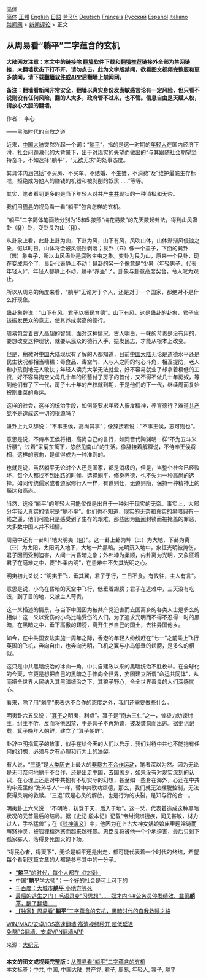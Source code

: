  <!-- 面包屑导航 --> <div class="breadcrumb"><!-- GTranslate: https://gtranslate.io/ -->  <div class="switcher notranslate">  <div class="selected">  <a href="#" onclick="return false;"> 简体</a>  </div>  <div class="option">  <a href="https://www.bannedbook.org" onclick="doGTranslate('zh-CN|zh-CN');jQuery('div.switcher div.selected a').html(jQuery(this).html());return false;" title="简体中文" class="nturl selected"> 简体</a>  <a href="https://www.bannedbook.org/zh-tw/" onclick="doGTranslate('zh-CN|zh-TW');jQuery('div.switcher div.selected a').html(jQuery(this).html());return false;" title="繁體中文" class="nturl"> 正體</a>  <a href="https://www.bannedbook.org/en/" onclick="doGTranslate('zh-CN|en');jQuery('div.switcher div.selected a').html(jQuery(this).html());return false;" title="English" class="nturl"> English</a>  <a href="https://www.bannedbook.org/ja/" onclick="doGTranslate('zh-CN|ja');jQuery('div.switcher div.selected a').html(jQuery(this).html());return false;" title="日本語" class="nturl"> 日語</a>  <a href="https://www.bannedbook.org/ko/" onclick="doGTranslate('zh-CN|ko');jQuery('div.switcher div.selected a').html(jQuery(this).html());return false;" title="한국어" class="nturl"> 한국어</a>  <a href="https://www.bannedbook.org/de/" onclick="doGTranslate('zh-CN|de');jQuery('div.switcher div.selected a').html(jQuery(this).html());return false;" title="Deutsch" class="nturl"> Deutsch</a>  <a href="https://www.bannedbook.org/fr/" onclick="doGTranslate('zh-CN|fr');jQuery('div.switcher div.selected a').html(jQuery(this).html());return false;" title="Français" class="nturl"> Français</a>  <a href="https://www.bannedbook.org/ru/" onclick="doGTranslate('zh-CN|ru');jQuery('div.switcher div.selected a').html(jQuery(this).html());return false;" title="Русский" class="nturl"> Русский</a>  <a href="https://www.bannedbook.org/es/" onclick="doGTranslate('zh-CN|es');jQuery('div.switcher div.selected a').html(jQuery(this).html());return false;" title="Español" class="nturl"> Español</a>  <a href="https://www.bannedbook.org/it/" onclick="doGTranslate('zh-CN|it');jQuery('div.switcher div.selected a').html(jQuery(this).html());return false;" title="Italiano" class="nturl"> Italiano</a>  </div>  </div>      <div class='breadcrumb-sub'><!-- Breadcrumb NavXT 6.3.0 --> <a href="https://www.bannedbook.org/" class="home">禁闻网</a> &gt; <a href="https://www.bannedbook.org/bnews/comments/" class="category">新闻评论</a> &gt; 正文</div></div><h2>从周易看“躺平”二字蕴含的玄机</h2> <p class="notice"><b>大陆网友注意：本文中的链接除 <a href="https://github.com/bannedbook/fanqiang" >翻墙</a>软件下载和<a href="https://github.com/killgcd/justmysocks/blob/master/README.md">翻墙推荐</a>链接外全部为禁网链接，未翻墙状态下打不开，请勿点击。此为文字版禁闻，欲看图文视频完整版和更多禁闻，请下载<a href="https://github.com/bannedbook/fanqiang">翻墙软件或APP</a>后翻墙上禁闻网。</p><p>备注：翻墙看新闻非常安全，翻墙以真实身份发表敏感言论有一定风险，但只看不说则没有任何风险，翻的人太多，政府管不过来，也不管。信息自由是天赋人权，请放心大胆的翻墙。</b></p>  <div class="entry"> <p>作者： 李心</p> <p>——黑暗时代的<span class='wp_keywordlink'><a href="https://www.bannedbook.org/forum5/topic42.html" title="萨斯、诚信与自救" target="_blank">自救</a></span>之道</p> <p>近来，<span class='wp_keywordlink_affiliate'><a href="https://www.bannedbook.org/" title="中国" target="_blank">中国</a></span><span class='wp_keywordlink_affiliate'><a href="https://www.bannedbook.org/" title="大陆" target="_blank">大陆</a></span>突然兴起一个词：“<a href="https://www.bannedbook.org/bnews/tag/%e8%ba%ba%e5%b9%b3/" class="st_tag internal_tag" rel="tag" title="标签 躺平 下的日志">躺平</a>”，指的是这一时期的<a href="https://www.bannedbook.org/bnews/tag/%e5%b9%b4%e8%bd%bb%e4%ba%ba/" class="st_tag internal_tag" rel="tag" title="标签 年轻人 下的日志">年轻人</a>在国内经济下滑，社会问题激化的大背景下，出于对现实的失望而做出的“与其跟随社会期望坚持奋斗，不如选择“躺平”，“无欲无求”的处事态度。</p> <p>其具体内涵包括“不买房、不买车、不结婚、不生娃，不消费”及“维护最底生存标准，拒绝成为他人的赚钱的机器和被剥削的奴隶……”等等。</p> <p>其实，笔者看到更多的是当下年轻人对共产<a href="https://www.bannedbook.org/bnews/tag/%e4%b8%ad%e5%85%b1/" class="st_tag internal_tag" rel="tag" title="标签 中共 下的日志">中共</a>现状的一种消极和无奈。</p> <p>我们用<a href="https://www.bannedbook.org/bnews/tag/%e5%91%a8%e6%98%93/" class="st_tag internal_tag" rel="tag" title="标签 周易 下的日志">周易</a>的视角看一看“躺平”包含怎样的玄机。</p> <p>“躺平”二字简体笔画数分别为15和5,按照“梅花易数”的先天数起卦法，得到山风蛊卦（䷑）卦，变卦艮为山（䷳）。</p>  <p>从卦象上看，此卦上卦为山，下卦为风，山下有风，风吹山体，山体渐渐风侵蚀之象，假以时日，山体将会被风侵蚀剥落；艮卦（☶）像一个盖子，下面的巽卦（☴）象虫子，所以山风蛊卦是腐败生虫之象。变卦为艮为山，原来一个艮卦，现在变成两个了，艮卦代表静止不动；艮卦的另一个像意是“少男（年轻男子，代表年轻人）”，年轻人都静止不动，躺平“养蛊”了。卦象与卦意高度契合，令人叹为观止。</p> <p>所以从周易的角度来看，“躺平”无论对于个人，还是对于一个国家，都绝对不是什么好现象。</p> <p>蛊卦象辞说：“山下有风，<a href="https://www.bannedbook.org/bnews/tag/%E5%90%9B%E5%AD%90/" class="st_tag internal_tag" rel="tag" title="标签 君子 下的日志">君子</a>以振民育德”。山下有风，这是蛊卦的卦象，君子应该振发民众的意志，使其养成崇高的德行。</p> <p>周易包含着古人高超的智慧，面对这种情况，古人明白，一味的苛责是没有用的，要想改变这种现状，就要从民众的德行入手，振发民志，才能从根本上改变。</p> <p>但是，稍微对<a href="https://www.bannedbook.org/bnews/tag/%E4%B8%AD%E5%9B%BD/" class="st_tag internal_tag" rel="tag" title="标签 中国 下的日志">中国</a>大陆现状有了解的人都知道，目前<a href="https://www.bannedbook.org/bnews/tag/%e4%b8%ad%e5%9b%bd%e5%a4%a7%e9%99%86/" class="st_tag internal_tag" rel="tag" title="标签 中国大陆 下的日志">中国大陆</a>无论是道德水平还是民生状况都相当糟糕：毒食品、毒空气、人与人之间的勾心斗角，相互提防，老人和小孩倒地无人敢扶；年轻人读完大学无法就业，好不容易就业了却拿着极低的工资，好不容易掏空父母几十年的积蓄付了房子的首付，又不得不做几十年房奴，等到他们有了下一代，房子七十年的产权就到期，于是他们的下一代，继续周而复始被割韭菜的命运。</p> <p>这样的社会，这样的统治手段，如何能要求年轻人振发精神，养育德行？难道<a href="https://www.bannedbook.org/bnews/tag/%e5%85%b1%e4%ba%a7%e5%85%9a/" class="st_tag internal_tag" rel="tag" title="标签 共产党 下的日志">共产党</a>不是造成这一切的根源吗？</p> <p>蛊卦上九爻辞说：“不事王侯，高尚其事”；像辞接着说：“不事王侯，志可则也”。</p>  <p>意思是说，不侍奉王侯将相，高尚自己的言行，如同晋代陶渊明一样“不为五斗米折腰”，过着“采菊东篱下，悠然见南山”的生活。像辞接着解释说，不侍奉王侯将相，这样的志向，是值得成为一种准则的。</p> <p>也就是说，虽然躺平无论对个人还是国家，都是消极的，但是，当整个社会已经败坏，每个人都找不到出路的时候，选择躺平，修身养德，也不失为一种高尚的选择。如同传统儒家或者道家修行人一样，有道则仕，无道则隐，保持一种精神上的豁达和高尚。</p> <p>当然，选择“躺平”的年轻人可能仅仅是出自于一种对于现实的无奈。事实上，大部分年轻人真实的情况是“躺不平”。他们也不知道，现实的无奈和真实的黑暗只有一线之遥，他们可能只是感受到了生存的艰难，那些因为<span class='wp_keywordlink_affiliate'><a href="https://www.bannedbook.org/" title="新闻">新闻</a></span>封锁而被掩盖的罪恶，大多数中国人并不知情。</p> <p>周易中还有一卦叫“地火明夷（䷣）”。这一卦上卦为坤（☷）为大地，下卦为离（☲）为太阳，太阳沉入地下，大地一片黑暗。光明沉入地中，象征光明被掩伤，君子因而受到迫害，人间一片昏暗之象；外卦坤为柔顺，内卦离为光明，又象征着君子在磨难之中，要“外柔内明”，在患难中不失其光明之心。</p> <p>明夷初九爻说：“明夷于飞，垂其翼，君子于行，三日不食。有攸往，主人有言”。</p> <p>意思是说，小鸟在昏暗的天空中飞行，低垂着翅膀；君子在逃难中，三天没有吃饭，到了目的地，又被主人苛责。</p> <p>这一爻描述的情景，与当下中国因为被共产党迫害而去国离乡的各类人士是多么的相似！这一爻以受伤的小鸟比喻受伤的人们，为了追求光明而不得不忍得一时的黑暗，在黑暗之中，垂下高傲的翅膀，离开生养自己的国土，去往异国他乡。</p>  <p>如今，在中共国安法实施一周年之际，香港的年轻人纷纷赶在“七一”之前乘上飞行英国的飞机，奔向自由，也奔向光明，飞机之翼与小鸟低垂的翅膀，是多么的相似。</p> <p>这只是中共黑暗统治的冰山一角，中共自建政以来的黑暗统治不胜枚举。在全球化的今天，它更是想把自己的黑暗之手伸向全世界，妄图建立所谓“命运共同体”，从而把全世界人民纳入其黑暗统治之下，其狼子野心，令全世界善良的人们深感忧心。</p> <p>看来，除了用“躺平”来表达不合作的态度之外，我们还需要做些什么。</p> <p>明夷卦六五爻说：“<a href="https://www.bannedbook.org/bnews/tag/%E7%AE%95%E5%AD%90/" class="st_tag internal_tag" rel="tag" title="标签 箕子 下的日志">箕子</a>之明夷，利贞”。箕子是“商末三仁”之一，曾极力劝谏纣王，纣王不听，反而将他囚禁，于是箕子不再劝谏，披发装疯而出逃。据史记记载，箕子晚年入朝鲜，建立了“箕子朝鲜”。</p> <p>卦辞中明指箕子的故事，似乎在给今天的人们以启示，我们对待中共也不能抱有任何的幻想，必须与之有心理和行为上的决裂。</p> <p>有人说，“<span class='wp_keywordlink'><a href="http://tuidang.epochtimes.com/" title="三退-退出党团队" rel="nofollow" target="_blank">三退</a></span>”是<span class='wp_keywordlink'><a href="https://www.bannedbook.org/forum3/topic1750.html" title="考古学禁区-被掩藏的人类历史" target="_blank">人类历史</a></span>上最大的<span class='wp_keywordlink'><a href="https://www.bannedbook.org/forum2/topic6313.html" title="《非暴力不合作运动丛书》" target="_blank">非暴力不合作运动</a></span>，笔者深以为然。因为无论是无可奈何地躺平不合作，还是出走中国，去国离乡，如果没有对现实深刻的认识，在心理上还是对中共抱有不切实际的幻想，甚至如一些身在海外，心还在中共的牢笼里的“海外华人”一样，替中共歌功颂德，那么，我们就无法摆脱控制，无法获得灵魂的救赎。“三退”既是心灵的解放，也是行为的决裂，是知与行的合一。</p> <p>明夷卦上六爻说：“不明晦，初登于天，后入于地”。这一爻，代表着造成这种黑暗状况的元首最后的结局。据《史记·殷本记》记载“帝纣资辨捷疾，闻见甚敏，材力过人，手格猛兽”；在《<span class='wp_keywordlink'><a href="https://www.bannedbook.org/forum3/topic6139.html" title="《封神演义》" target="_blank">封神演义</a></span>》中，他因为在上古大神女娲娘娘庙里题淫诗而解怒神灵，被狐狸精迷惑而越来越残暴。忠臣良将被他一个个地迫害，最后只剩下孤家寡人，落得身死国灭的下场。</p>  <p>“得民心者，得天下”，无论是躺平还是出走，都可能代表着一个时代的终结，希望每个看到这篇文章的人都是参与其中的一分子。</p> <ul class='op-related-articles' title='相关阅读'> <li><a href='https://www.bannedbook.org/bnews/wenxue/20210715/1587571.html' target='_blank'>“<b>躺平</b>”的时代，每个人都在《抉择》</a></li> <li><a href='https://www.bannedbook.org/bnews/cnnews/20210715/1587293.html' target='_blank'>中国“<b>躺平</b>学大师”：一个好的社会是可上可下的</a></li> <li><a href='https://www.bannedbook.org/bnews/comments/20210714/1586753.html' target='_blank'>千百度：大城市<b>躺平</b> 小地方等死</a></li> <li><a href='https://www.bannedbook.org/bnews/bannedvideo/20210711/1584995.html' target='_blank'>最后的逃生之门！毛语录变“习思想”…… 奴才内斗#公务员停发绩效、韭菜<b>躺平</b>，醒了翻墙……</a></li> <li><a href='https://www.bannedbook.org/bnews/comments/20210711/1584598.html' target='_blank'>【独家】周易看”<b>躺平</b>”二字蕴含的玄机，黑暗时代的自我救赎之路</a></li> </ul> <p class="texttj"> <a href="https://github.com/bannedbook/fanqiang/wiki/V2ray%E6%9C%BA%E5%9C%BA" target="_blank">WIN/MAC/安卓/iOS高速翻墙:高清视频秒开,超低延迟</a><br/> <a href="https://github.com/bannedbook/fanqiang/wiki/%E7%A6%81%E9%97%BB%E7%BD%91%E5%AE%89%E5%8D%93%E7%BF%BB%E5%A2%99%E6%96%B0%E9%97%BBAPP" target="_blank">免费PC翻墙、安卓VPN翻墙APP</a></p><p> 来源：<span class='wp_keywordlink_affiliate'><a href="http://www.epochtimes.com/" title="大纪元" target="_blank">大纪元</a></span> </p><a name='sharetosocial'></a>  <div style="margin-bottom:5px;padding-bottom:5px;clear:both"> <div id="archive-pix-1" class="banner-ads"> <!-- AuctionX Display platform tag START --> <div id="26318x728x90x621x_ADSLOT2" clicktrack="%%CLICK_URL_ESC%%"></div> <!-- AuctionX Display platform tag END --> </div> <div id="archive-pix-2" class="banner-ads"> <!-- AuctionX Display platform tag START --> <div id="26315x300x250x621x_ADSLOT2" clicktrack="%%CLICK_URL_ESC%%"></div> <!-- AuctionX Display platform tag END --> </div> </div>    <div id="archive-pix-1" class="banner-ads"> <!-- AuctionX Display platform tag START --> <div id="26318x728x90x621x_ADSLOT3" clicktrack="%%CLICK_URL_ESC%%"></div> <!-- AuctionX Display platform tag END --> </div> <div><b>本文的图文或视频完整版</b>：<a href='https://www.bannedbook.org/bnews/comments/20210716/1588146.html'>从周易看“躺平”二字蕴含的玄机</a></div>  </div><!--END ENTRY--> <div class="postfooter"> <div>本文标签：<a href="https://www.bannedbook.org/bnews/tag/%e4%b8%ad%e5%85%b1/" rel="tag">中共</a>, <a href="https://www.bannedbook.org/bnews/tag/%E4%B8%AD%E5%9B%BD/" rel="tag">中国</a>, <a href="https://www.bannedbook.org/bnews/tag/%e4%b8%ad%e5%9b%bd%e5%a4%a7%e9%99%86/" rel="tag">中国大陆</a>, <a href="https://www.bannedbook.org/bnews/tag/%e5%85%b1%e4%ba%a7%e5%85%9a/" rel="tag">共产党</a>, <a href="https://www.bannedbook.org/bnews/tag/%E5%90%9B%E5%AD%90/" rel="tag">君子</a>, <a href="https://www.bannedbook.org/bnews/tag/%e5%91%a8%e6%98%93/" rel="tag">周易</a>, <a href="https://www.bannedbook.org/bnews/tag/%e5%b9%b4%e8%bd%bb%e4%ba%ba/" rel="tag">年轻人</a>, <a href="https://www.bannedbook.org/bnews/tag/%E7%AE%95%E5%AD%90/" rel="tag">箕子</a>, <a href="https://www.bannedbook.org/bnews/tag/%e8%ba%ba%e5%b9%b3/" rel="tag">躺平</a></div>  </div><!--END POSTFOOTER--> 